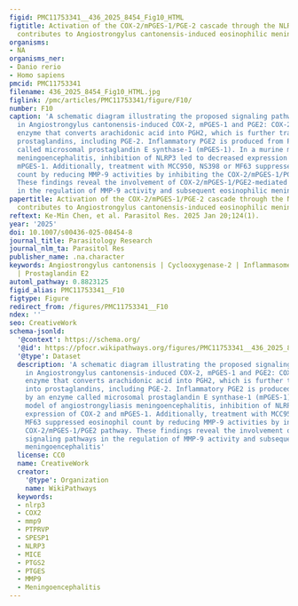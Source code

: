 ```yaml
---
figid: PMC11753341__436_2025_8454_Fig10_HTML
figtitle: Activation of the COX-2/mPGES-1/PGE-2 cascade through the NLRP3 inflammasome
  contributes to Angiostrongylus cantonensis-induced eosinophilic meningoencephalitis
organisms:
- NA
organisms_ner:
- Danio rerio
- Homo sapiens
pmcid: PMC11753341
filename: 436_2025_8454_Fig10_HTML.jpg
figlink: /pmc/articles/PMC11753341/figure/F10/
number: F10
caption: 'A schematic diagram illustrating the proposed signaling pathway involved
  in Angiostrongylus cantonensis-induced COX-2, mPGES-1 and PGE2: COX-2 is an inducible
  enzyme that converts arachidonic acid into PGH2, which is further transformed into
  prostaglandins, including PGE-2. Inflammatory PGE2 is produced from PGH2 by an enzyme
  called microsomal prostaglandin E synthase-1 (mPGES-1). In a murine model of angiostrongyliasis
  meningoencephalitis, inhibition of NLRP3 led to decreased expression of COX-2 and
  mPGES-1. Additionally, treatment with MCC950, NS398 or MF63 suppressed eosinophil
  count by reducing MMP-9 activities by inhibiting the COX-2/mPGES-1/PGE2 pathway.
  These findings reveal the involvement of COX-2/mPGES-1/PGE2-mediated signaling pathways
  in the regulation of MMP-9 activity and subsequent eosinophilic meningoencephalitis'
papertitle: Activation of the COX-2/mPGES-1/PGE-2 cascade through the NLRP3 inflammasome
  contributes to Angiostrongylus cantonensis-induced eosinophilic meningoencephalitis
reftext: Ke-Min Chen, et al. Parasitol Res. 2025 Jan 20;124(1).
year: '2025'
doi: 10.1007/s00436-025-08454-8
journal_title: Parasitology Research
journal_nlm_ta: Parasitol Res
publisher_name: .na.character
keywords: Angiostrongylus cantonensis | Cyclooxygenase-2 | Inflammasome | Meningoencephalitis
  | Prostaglandin E2
automl_pathway: 0.8823125
figid_alias: PMC11753341__F10
figtype: Figure
redirect_from: /figures/PMC11753341__F10
ndex: ''
seo: CreativeWork
schema-jsonld:
  '@context': https://schema.org/
  '@id': https://pfocr.wikipathways.org/figures/PMC11753341__436_2025_8454_Fig10_HTML.html
  '@type': Dataset
  description: 'A schematic diagram illustrating the proposed signaling pathway involved
    in Angiostrongylus cantonensis-induced COX-2, mPGES-1 and PGE2: COX-2 is an inducible
    enzyme that converts arachidonic acid into PGH2, which is further transformed
    into prostaglandins, including PGE-2. Inflammatory PGE2 is produced from PGH2
    by an enzyme called microsomal prostaglandin E synthase-1 (mPGES-1). In a murine
    model of angiostrongyliasis meningoencephalitis, inhibition of NLRP3 led to decreased
    expression of COX-2 and mPGES-1. Additionally, treatment with MCC950, NS398 or
    MF63 suppressed eosinophil count by reducing MMP-9 activities by inhibiting the
    COX-2/mPGES-1/PGE2 pathway. These findings reveal the involvement of COX-2/mPGES-1/PGE2-mediated
    signaling pathways in the regulation of MMP-9 activity and subsequent eosinophilic
    meningoencephalitis'
  license: CC0
  name: CreativeWork
  creator:
    '@type': Organization
    name: WikiPathways
  keywords:
  - nlrp3
  - COX2
  - mmp9
  - PTPRVP
  - SPESP1
  - NLRP3
  - MICE
  - PTGS2
  - PTGES
  - MMP9
  - Meningoencephalitis
---
```

